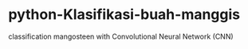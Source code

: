 # python-Klasifikasi-buah-manggis
classification mangosteen with Convolutional Neural Network (CNN)
